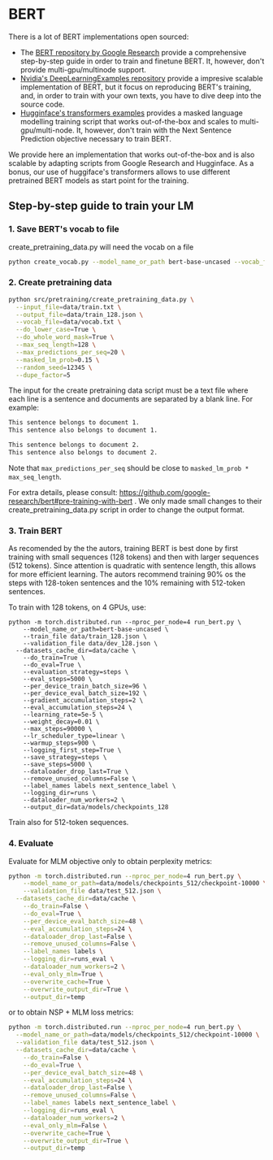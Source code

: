 # BERT

There is a lot of BERT implementations open sourced:

- The [BERT repository by Google Research](https://github.com/google-research/bert) provide a comprehensive step-by-step guide in order to train and finetune BERT. It, however, don't provide multi-gpu/multinode support. 
- [Nvidia's DeepLearningExamples repository](https://github.com/NVIDIA/DeepLearningExamples/tree/master/PyTorch/LanguageModeling/BERT) provide a impresive scalable implementation of BERT, but it focus on reproducing BERT's training, and, in order to train with your own texts, you have to dive deep into the source code. 
- [Hugginface's transformers examples](https://github.com/huggingface/transformers/tree/master/examples/pytorch/language-modeling) provides a masked language modelling training script that works out-of-the-box and scales to multi-gpu/multi-node. It, however, don't train with the Next Sentence Prediction objective necessary to train BERT.

We provide here an implementation that works out-of-the-box and is also scalable by adapting scripts from Google Research and Hugginface. As a bonus, our use of huggiface's transformers allows to use different pretrained BERT models as start point for the training. 

## Step-by-step guide to train your LM

### 1. Save BERT's vocab to file

create_pretraining_data.py will need the vocab on a file

```bash
python create_vocab.py --model_name_or_path bert-base-uncased --vocab_file data/vocab.txt
```

### 2. Create pretraining data
```bash
python src/pretraining/create_pretraining_data.py \
  --input_file=data/train.txt \
  --output_file=data/train_128.json \
  --vocab_file=data/vocab.txt \
  --do_lower_case=True \
  --do_whole_word_mask=True \
  --max_seq_length=128 \
  --max_predictions_per_seq=20 \
  --masked_lm_prob=0.15 \
  --random_seed=12345 \
  --dupe_factor=5
```

The input for the create pretraining data script must be a text file where each line is a sentence and documents are separated by a blank line. For example:
```txt
This sentence belongs to document 1.
This sentence also belongs to document 1.

This sentence belongs to document 2.
This sentence also belongs to document 2.
```

Note that `max_predictions_per_seq` should be close to `masked_lm_prob * max_seq_length`.

For extra details, please consult: https://github.com/google-research/bert#pre-training-with-bert . We only made small changes to their create_pretraining_data.py script in order to change the output format.

### 3. Train BERT
As recomended by the the autors, training BERT is best done by first training with small sequences (128 tokens) and then with larger sequences (512 tokens). Since attention is quadratic with sentence length, this allows for more efficient learning. The autors recommend training 90% os the steps with 128-token sentences and the 10% remaining with 512-token sentences. 

To train with 128 tokens, on 4 GPUs, use:
```
python -m torch.distributed.run --nproc_per_node=4 run_bert.py \
	--model_name_or_path=bert-base-uncased \
	--train_file data/train_128.json \
	--validation_file data/dev_128.json \
  --datasets_cache_dir=data/cache \
	--do_train=True \
	--do_eval=True \
	--evaluation_strategy=steps \
	--eval_steps=5000 \
	--per_device_train_batch_size=96 \
	--per_device_eval_batch_size=192 \
	--gradient_accumulation_steps=2 \
	--eval_accumulation_steps=24 \
	--learning_rate=5e-5 \
	--weight_decay=0.01 \
	--max_steps=90000 \
	--lr_scheduler_type=linear \
	--warmup_steps=900 \
	--logging_first_step=True \
	--save_strategy=steps \
	--save_steps=5000 \
	--dataloader_drop_last=True \
	--remove_unused_columns=False \
	--label_names labels next_sentence_label \
	--logging_dir=runs \
	--dataloader_num_workers=2 \
	--output_dir=data/models/checkpoints_128
```

Train also for 512-token sequences.

### 4. Evaluate

Evaluate for MLM objective only to obtain perplexity metrics:
```bash
python -m torch.distributed.run --nproc_per_node=4 run_bert.py \
	--model_name_or_path=data/models/checkpoints_512/checkpoint-10000 \
	--validation_file data/test_512.json \
  --datasets_cache_dir=data/cache \
	--do_train=False \
	--do_eval=True \
	--per_device_eval_batch_size=48 \
	--eval_accumulation_steps=24 \
	--dataloader_drop_last=False \
	--remove_unused_columns=False \
	--label_names labels \
	--logging_dir=runs_eval \
	--dataloader_num_workers=2 \
	--eval_only_mlm=True \
	--overwrite_cache=True \
	--overwrite_output_dir=True \
	--output_dir=temp
```

or to obtain NSP + MLM loss metrics:

```bash
python -m torch.distributed.run --nproc_per_node=4 run_bert.py \
  --model_name_or_path=data/models/checkpoints_512/checkpoint-10000 \
  --validation_file data/test_512.json \
  --datasets_cache_dir=data/cache \
	--do_train=False \
	--do_eval=True \
	--per_device_eval_batch_size=48 \
	--eval_accumulation_steps=24 \
	--dataloader_drop_last=False \
	--remove_unused_columns=False \
	--label_names labels next_sentence_label \
	--logging_dir=runs_eval \
	--dataloader_num_workers=2 \
	--eval_only_mlm=False \
	--overwrite_cache=True \
	--overwrite_output_dir=True \
	--output_dir=temp
```